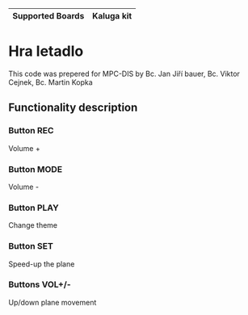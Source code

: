 | Supported Boards | Kaluga kit |
| ---------------- | ---------- |

# Hra letadlo

This code was prepered for MPC-DIS by Bc. Jan Jiří bauer, Bc. Viktor Cejnek, Bc. Martin Kopka



## Functionality description
### Button REC
Volume +

### Button MODE
Volume -

### Button PLAY
Change theme

### Button SET
Speed-up the plane

### Buttons VOL+/-
Up/down plane movement
